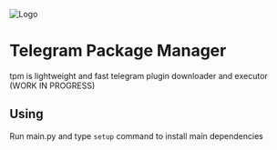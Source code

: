 
![Logo](https://www.aruus.uk/tpmlogo.png)


# Telegram Package Manager

tpm is lightweight and fast telegram plugin downloader and executor (WORK IN PROGRESS) 


## Using

Run main.py and type `setup` command to install main dependencies
    
